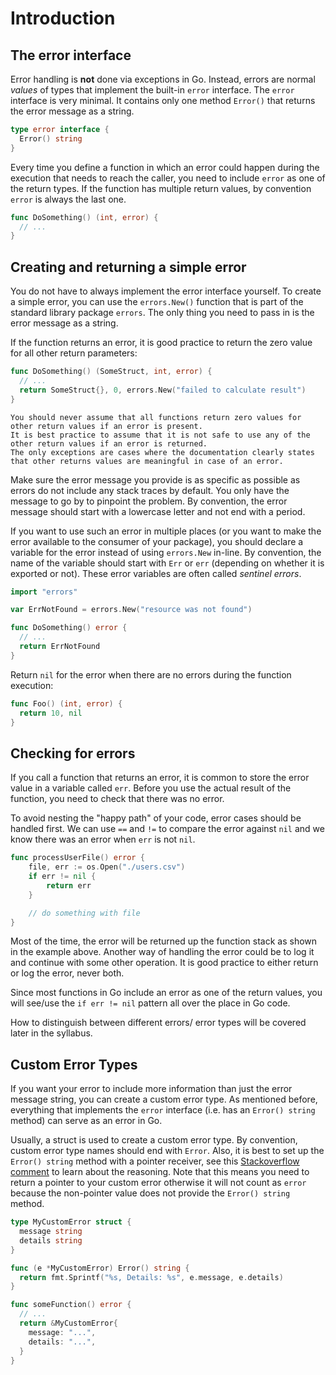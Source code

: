 # Introduction

## The error interface

Error handling is **not** done via exceptions in Go.
Instead, errors are normal _values_ of types that implement the built-in `error` interface.
The `error` interface is very minimal.
It contains only one method `Error()` that returns the error message as a string.

```go
type error interface {
  Error() string
}
```

Every time you define a function in which an error could happen during the execution that needs to reach the caller, you need to include `error` as one of the return types.
If the function has multiple return values, by convention `error` is always the last one.

```go
func DoSomething() (int, error) {
  // ...
}
```

## Creating and returning a simple error

You do not have to always implement the error interface yourself.
To create a simple error, you can use the `errors.New()` function that is part of the standard library package `errors`.
The only thing you need to pass in is the error message as a string.

If the function returns an error, it is good practice to return the zero value for all other return parameters:

```go
func DoSomething() (SomeStruct, int, error) {
  // ...
  return SomeStruct{}, 0, errors.New("failed to calculate result")
}
```

~~~~exercism/caution
You should never assume that all functions return zero values for other return values if an error is present.
It is best practice to assume that it is not safe to use any of the other return values if an error is returned.
The only exceptions are cases where the documentation clearly states that other returns values are meaningful in case of an error.
~~~~

Make sure the error message you provide is as specific as possible as errors do not include any stack traces by default.
You only have the message to go by to pinpoint the problem.
By convention, the error message should start with a lowercase letter and not end with a period.

If you want to use such an error in multiple places (or you want to make the error available to the consumer of your package), you should declare a variable for the error instead of using `errors.New` in-line.
By convention, the name of the variable should start with `Err` or `err` (depending on whether it is exported or not). These error variables are often called _sentinel errors_.

```go
import "errors"

var ErrNotFound = errors.New("resource was not found")

func DoSomething() error {
  // ...
  return ErrNotFound
}
```

Return `nil` for the error when there are no errors during the function execution:

```go
func Foo() (int, error) {
  return 10, nil
}
```

## Checking for errors

If you call a function that returns an error, it is common to store the error value in a variable called `err`.
Before you use the actual result of the function, you need to check that there was no error.

To avoid nesting the "happy path" of your code, error cases should be handled first.
We can use `==` and `!=` to compare the error against `nil` and we know there was an error when `err` is not `nil`.

```go
func processUserFile() error {
	file, err := os.Open("./users.csv")
	if err != nil {
		return err
	}

	// do something with file
}
```

Most of the time, the error will be returned up the function stack as shown in the example above.
Another way of handling the error could be to log it and continue with some other operation.
It is good practice to either return or log the error, never both.

Since most functions in Go include an error as one of the return values, you will see/use the `if err != nil` pattern all over the place in Go code.

How to distinguish between different errors/ error types will be covered later in the syllabus.

## Custom Error Types

If you want your error to include more information than just the error message string, you can create a custom error type.
As mentioned before, everything that implements the `error` interface (i.e. has an `Error() string` method) can serve as an error in Go.

Usually, a struct is used to create a custom error type.
By convention, custom error type names should end with `Error`.
Also, it is best to set up the `Error() string` method with a pointer receiver, see this [Stackoverflow comment][stackoverflow-errors] to learn about the reasoning.
Note that this means you need to return a pointer to your custom error otherwise it will not count as `error` because the non-pointer value does not provide the `Error() string` method.

```go
type MyCustomError struct {
  message string
  details string
}

func (e *MyCustomError) Error() string {
  return fmt.Sprintf("%s, Details: %s", e.message, e.details)
}

func someFunction() error {
  // ...
  return &MyCustomError{
    message: "...",
    details: "...",
  }
}
```

[stackoverflow-errors]: https://stackoverflow.com/a/50333850

